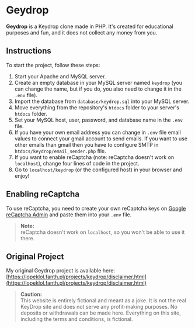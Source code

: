 # Geydrop

**Geydrop** is a Keydrop clone made in PHP. It's created for educational purposes and fun, and it does not collect any money from you.

## Instructions

To start the project, follow these steps:

1. Start your Apache and MySQL server.
2. Create an empty database in your MySQL server named `keydrop` (you can change the name, but if you do, you also need to change it in the `.env` file).
3. Import the database from `database/keydrop.sql` into your MySQL server.
4. Move everything from the repository's `htdocs` folder to your server's `htdocs` folder.
5. Set your MySQL host, user, password, and database name in the `.env` file.
6. If you have your own email address you can change in `.env` file email values to connect your gmail account to send emails. If you want to use other emails than gmail then you have to configure SMTP in `htdocs/keydrop/email_sender.php` file.
7. If you want to enable reCaptcha (note: reCaptcha doesn't work on `localhost`), change four lines of code in the project.
8. Go to `localhost/keydrop` (or the configured host) in your browser and enjoy!

## Enabling reCaptcha

To use reCaptcha, you need to create your own reCaptcha keys on [Google reCaptcha Admin](https://www.google.com/recaptcha/admin/create) and paste them into your `.env` file.

> **Note:**  
> reCaptcha doesn't work on `localhost`, so you won't be able to use it there.

## Original Project

My original Geydrop project is available here:  
[https://lopeklol.fanth.pl/projects/keydrop/disclaimer.html](https://lopeklol.fanth.pl/projects/keydrop/disclaimer.html)

> **Caution:**  
> This website is entirely fictional and meant as a joke. It is not the real KeyDrop site and does not serve any profit-making purposes. No deposits or withdrawals can be made here. Everything on this site, including the terms and conditions, is fictional.